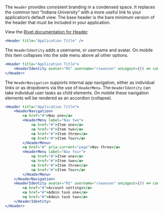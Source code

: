 The `Header` provides consistent branding in a condensed space. It replaces 
the common text “Indiana University” with a more useful link to your application’s 
default view. The base header is the bare minimum version of the header that must 
be included in your application.

View the [Rivet documentation for Header](https://rivet.uits.iu.edu/components/navigation/header/).


```jsx
<Header title="Application Title" />
```

The `HeaderIdentity` adds a username, or username and avatar. On mobile this item 
collapses into the side menu above all other options.

```jsx 
<Header title="Application Title">
    <HeaderIdentity avatar="RS" username="rswanson" onLogout={() => console.log('Logout!')} />
</Header>
```

The `HeaderNavigation` supports internal app navigation, either as individual links or as 
dropdowns via the use of `HeaderMenu`. The `HeaderIdentity` can take individual user tasks 
as child elements. On mobile these navigation elements will be rendered as an accordion (collapse).

```jsx 
<Header title="Application Title">
    <HeaderNavigation>
        <a href="#">Nav one</a>
        <HeaderMenu label="Nav two">
            <a href="#">Item one</a>
            <a href="#">Item two</a>
            <a href="#">Item three</a>
            <a href="#">Item four</a>
        </HeaderMenu>
        <a href="#" aria-current="page">Nav three</a>
        <HeaderMenu label="Nav four">
            <a href="#">Item one</a>
            <a href="#">Item two</a>
            <a href="#">Item three</a>
            <a href="#">Item four</a>
        </HeaderMenu>
    </HeaderNavigation>
    <HeaderIdentity avatar="RS" username="rswanson" onLogout={() => console.log('Logout!')}>
        <a href="#">Account settings</a>
        <a href="#">Admin task one</a>
        <a href="#">Admin task two</a>
    </HeaderIdentity>
</Header>
```
